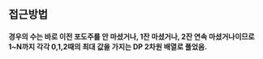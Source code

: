 ## 접근방법

#### 경우의 수는 바로 이전 포도주를 안 마셨거나, 1잔 마셨거나, 2잔 연속 마셨거나이므로 1~N까지 각각 0,1,2때의 최대 값을 가지는 DP 2차원 배열로 풀었음.

